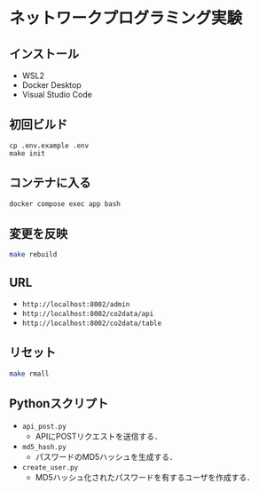 # ネットワークプログラミング実験

## インストール
- WSL2
- Docker Desktop
- Visual Studio Code

## 初回ビルド
```
cp .env.example .env
make init
```

## コンテナに入る
```bash
docker compose exec app bash
```

## 変更を反映
```bash
make rebuild
```

## URL
- `http://localhost:8002/admin`
- `http://localhost:8002/co2data/api`
- `http://localhost:8002/co2data/table`

## リセット
```bash
make rmall
```

## Pythonスクリプト
- `api_post.py`
    - APIにPOSTリクエストを送信する．
- `md5_hash.py`
    - パスワードのMD5ハッシュを生成する．
- `create_user.py`
    - MD5ハッシュ化されたパスワードを有するユーザを作成する．